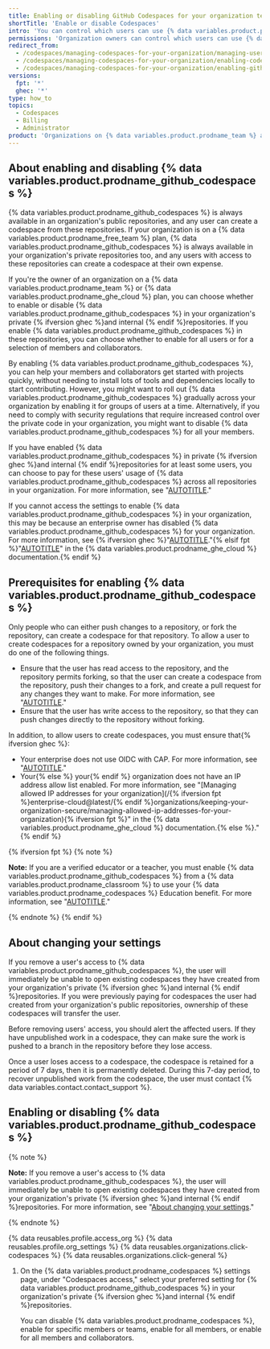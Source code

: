 ```yaml
---
title: Enabling or disabling GitHub Codespaces for your organization testing
shortTitle: 'Enable or disable Codespaces'
intro: 'You can control which users can use {% data variables.product.prodname_github_codespaces %} in your organization''s private {% ifversion ghec %}and internal {% endif %}repositories.'
permissions: 'Organization owners can control which users can use {% data variables.product.prodname_github_codespaces %}.'
redirect_from:
  - /codespaces/managing-codespaces-for-your-organization/managing-user-permissions-for-your-organization
  - /codespaces/managing-codespaces-for-your-organization/enabling-codespaces-for-your-organization
  - /codespaces/managing-codespaces-for-your-organization/enabling-github-codespaces-for-your-organization
versions:
  fpt: '*'
  ghec: '*'
type: how_to
topics:
  - Codespaces
  - Billing
  - Administrator
product: 'Organizations on {% data variables.product.prodname_team %} and {% data variables.product.prodname_enterprise %} plans can choose to disable {% data variables.product.prodname_github_codespaces %} in private {% ifversion ghec %}and internal {% endif %}repositories. For more information, see "[AUTOTITLE](/get-started/learning-about-github/githubs-products)."'
---
```


## About enabling and disabling {% data variables.product.prodname_github_codespaces %}

{% data variables.product.prodname_github_codespaces %} is always available in an organization's public repositories, and any user can create a codespace from these repositories. If your organization is on a {% data variables.product.prodname_free_team %} plan, {% data variables.product.prodname_github_codespaces %} is always available in your organization's private repositories too, and any users with access to these repositories can create a codespace at their own expense.

If you're the owner of an organization on a {% data variables.product.prodname_team %} or {% data variables.product.prodname_ghe_cloud %} plan, you can choose whether to enable or disable {% data variables.product.prodname_github_codespaces %} in your organization's private {% ifversion ghec %}and internal {% endif %}repositories. If you enable {% data variables.product.prodname_github_codespaces %} in these repositories, you can choose whether to enable for all users or for a selection of members and collaborators.

By enabling {% data variables.product.prodname_github_codespaces %}, you can help your members and collaborators get started with projects quickly, without needing to install lots of tools and dependencies locally to start contributing. However, you might want to roll out {% data variables.product.prodname_github_codespaces %} gradually across your organization by enabling it for groups of users at a time. Alternatively, if you need to comply with security regulations that require increased control over the private code in your organization, you might want to disable {% data variables.product.prodname_github_codespaces %} for all your members.

If you have enabled {% data variables.product.prodname_github_codespaces %} in private {% ifversion ghec %}and internal {% endif %}repositories for at least some users, you can choose to pay for these users' usage of {% data variables.product.prodname_github_codespaces %} across all repositories in your organization. For more information, see "[AUTOTITLE](/codespaces/managing-codespaces-for-your-organization/choosing-who-owns-and-pays-for-codespaces-in-your-organization)."

If you cannot access the settings to enable {% data variables.product.prodname_github_codespaces %} in your organization, this may be because an enterprise owner has disabled {% data variables.product.prodname_github_codespaces %} for your organization. For more information, see {% ifversion ghec %}"[AUTOTITLE](/admin/policies/enforcing-policies-for-your-enterprise/enforcing-policies-for-github-codespaces-in-your-enterprise)."{% elsif fpt %}"[AUTOTITLE](/enterprise-cloud@latest/admin/policies/enforcing-policies-for-your-enterprise/enforcing-policies-for-github-codespaces-in-your-enterprise)" in the {% data variables.product.prodname_ghe_cloud %} documentation.{% endif %}

## Prerequisites for enabling {% data variables.product.prodname_github_codespaces %}

Only people who can either push changes to a repository, or fork the repository, can create a codespace for that repository. To allow a user to create codespaces for a repository owned by your organization, you must do one of the following things.

- Ensure that the user has read access to the repository, and the repository permits forking, so that the user can create a codespace from the repository, push their changes to a fork, and create a pull request for any changes they want to make. For more information, see "[AUTOTITLE](/organizations/managing-organization-settings/managing-the-forking-policy-for-your-organization)."
- Ensure that the user has write access to the repository, so that they can push changes directly to the repository without forking.

In addition, to allow users to create codespaces, you must ensure that{% ifversion ghec %}:
- Your enterprise does not use OIDC with CAP. For more information, see "[AUTOTITLE](/admin/identity-and-access-management/using-enterprise-managed-users-for-iam/about-support-for-your-idps-conditional-access-policy)."
- Your{% else %} your{% endif %} organization does not have an IP address allow list enabled. For more information, see "[Managing allowed IP addresses for your organization](/{% ifversion fpt %}enterprise-cloud@latest/{% endif %}organizations/keeping-your-organization-secure/managing-allowed-ip-addresses-for-your-organization){% ifversion fpt %}" in the {% data variables.product.prodname_ghe_cloud %} documentation.{% else %}."{% endif %}

{% ifversion fpt %}
{% note %}

**Note:** If you are a verified educator or a teacher, you must enable {% data variables.product.prodname_github_codespaces %} from a {% data variables.product.prodname_classroom %} to use your {% data variables.product.prodname_codespaces %} Education benefit. For more information, see "[AUTOTITLE](/education/manage-coursework-with-github-classroom/integrate-github-classroom-with-an-ide/using-github-codespaces-with-github-classroom#about-the-codespaces-education-benefit-for-verified-teachers)."

{% endnote %}
{% endif %}

## About changing your settings

If you remove a user's access to {% data variables.product.prodname_github_codespaces %}, the user will immediately be unable to open existing codespaces they have created from your organization's private {% ifversion ghec %}and internal {% endif %}repositories. If you were previously paying for codespaces the user had created from your organization's public repositories, ownership of these codespaces will transfer the user.

Before removing users' access, you should alert the affected users. If they have unpublished work in a codespace, they can make sure the work is pushed to a branch in the repository before they lose access.

Once a user loses access to a codespace, the codespace is retained for a period of 7 days, then it is permanently deleted. During this 7-day period, to recover unpublished work from the codespace, the user must contact {% data variables.contact.contact_support %}.

## Enabling or disabling {% data variables.product.prodname_github_codespaces %}

{% note %}

**Note:** If you remove a user's access to {% data variables.product.prodname_github_codespaces %}, the user will immediately be unable to open existing codespaces they have created from your organization's private {% ifversion ghec %}and internal {% endif %}repositories. For more information, see "[About changing your settings](#about-changing-your-settings)."

{% endnote %}

{% data reusables.profile.access_org %}
{% data reusables.profile.org_settings %}
{% data reusables.organizations.click-codespaces %}
{% data reusables.organizations.click-general %}
1. On the {% data variables.product.prodname_codespaces %} settings page, under "Codespaces access," select your preferred setting for {% data variables.product.prodname_github_codespaces %} in your organization's private {% ifversion ghec %}and internal {% endif %}repositories.

   You can disable {% data variables.product.prodname_codespaces %}, enable for specific members or teams, enable for all members, or enable for all members and collaborators.
